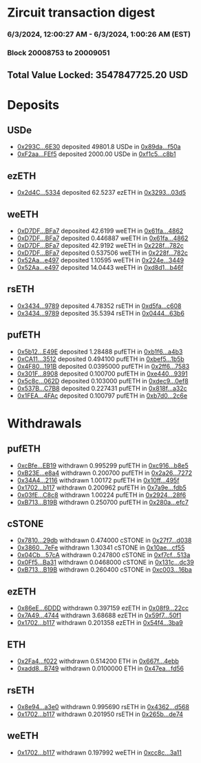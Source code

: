 # Zircuit transaction digest
### 6/3/2024, 12:00:27 AM - 6/3/2024, 1:00:26 AM (EST)
### Block 20008753 to 20009051

## Total Value Locked: 3547847725.20 USD

# Deposits
## USDe
- [0x293C...6E30](https://etherscan.io/address/0x293C6937D8D82e05B01335F7B33FBA0c8e256E30) deposited 49801.8 USDe in [0x89da...f50a](https://etherscan.io/tx/0x293C6937D8D82e05B01335F7B33FBA0c8e256E30)
- [0xF2aa...FEf5](https://etherscan.io/address/0xF2aaA8b7DfE839108Ad5D4aF37B70C04869EFEf5) deposited 2000.00 USDe in [0xf1c5...c8b1](https://etherscan.io/tx/0xF2aaA8b7DfE839108Ad5D4aF37B70C04869EFEf5)
## ezETH
- [0x2d4C...5334](https://etherscan.io/address/0x2d4C0f33402C9b6F4aD6f70718D22Da2D4225334) deposited 62.5237 ezETH in [0x3293...03d5](https://etherscan.io/tx/0x2d4C0f33402C9b6F4aD6f70718D22Da2D4225334)
## weETH
- [0xD7DF...BFa7](https://etherscan.io/address/0xD7DF7E085214743530afF339aFC420c7c720BFa7) deposited 42.6199 weETH in [0x61fa...4862](https://etherscan.io/tx/0xD7DF7E085214743530afF339aFC420c7c720BFa7)
- [0xD7DF...BFa7](https://etherscan.io/address/0xD7DF7E085214743530afF339aFC420c7c720BFa7) deposited 0.446887 weETH in [0x61fa...4862](https://etherscan.io/tx/0xD7DF7E085214743530afF339aFC420c7c720BFa7)
- [0xD7DF...BFa7](https://etherscan.io/address/0xD7DF7E085214743530afF339aFC420c7c720BFa7) deposited 42.9192 weETH in [0x228f...782c](https://etherscan.io/tx/0xD7DF7E085214743530afF339aFC420c7c720BFa7)
- [0xD7DF...BFa7](https://etherscan.io/address/0xD7DF7E085214743530afF339aFC420c7c720BFa7) deposited 0.537506 weETH in [0x228f...782c](https://etherscan.io/tx/0xD7DF7E085214743530afF339aFC420c7c720BFa7)
- [0x52Aa...e497](https://etherscan.io/address/0x52Aa899454998Be5b000Ad077a46Bbe360F4e497) deposited 1.10595 weETH in [0x224e...3449](https://etherscan.io/tx/0x52Aa899454998Be5b000Ad077a46Bbe360F4e497)
- [0x52Aa...e497](https://etherscan.io/address/0x52Aa899454998Be5b000Ad077a46Bbe360F4e497) deposited 14.0443 weETH in [0xd8d1...b46f](https://etherscan.io/tx/0x52Aa899454998Be5b000Ad077a46Bbe360F4e497)
## rsETH
- [0x3434...9789](https://etherscan.io/address/0x34349c5569e7B846c3558961552D2202760A9789) deposited 4.78352 rsETH in [0xd5fa...c608](https://etherscan.io/tx/0x34349c5569e7B846c3558961552D2202760A9789)
- [0x3434...9789](https://etherscan.io/address/0x34349c5569e7B846c3558961552D2202760A9789) deposited 35.5394 rsETH in [0x0444...63b6](https://etherscan.io/tx/0x34349c5569e7B846c3558961552D2202760A9789)
## pufETH
- [0x5b12...E49E](https://etherscan.io/address/0x5b12E2f6E252F4c1403556F6e793063edBa3E49E) deposited 1.28488 pufETH in [0xb1f6...a4b3](https://etherscan.io/tx/0x5b12E2f6E252F4c1403556F6e793063edBa3E49E)
- [0xCA11...3512](https://etherscan.io/address/0xCA112839D4C01BeF3Ba7fFDe37DfaA75D89e3512) deposited 0.494100 pufETH in [0xbef5...1b5b](https://etherscan.io/tx/0xCA112839D4C01BeF3Ba7fFDe37DfaA75D89e3512)
- [0x4F80...191B](https://etherscan.io/address/0x4F80d2c33b9ad409dA6E806E417c9Ab1bA07191B) deposited 0.0395000 pufETH in [0x2ff6...7583](https://etherscan.io/tx/0x4F80d2c33b9ad409dA6E806E417c9Ab1bA07191B)
- [0x301F...8908](https://etherscan.io/address/0x301F3954EDAFf3B3Acf62CFf21F47E0bba368908) deposited 0.100700 pufETH in [0xe440...9391](https://etherscan.io/tx/0x301F3954EDAFf3B3Acf62CFf21F47E0bba368908)
- [0x5c8c...062D](https://etherscan.io/address/0x5c8ce38A3387149D322D3cfeF095F04AC85A062D) deposited 0.103000 pufETH in [0xdec9...0ef8](https://etherscan.io/tx/0x5c8ce38A3387149D322D3cfeF095F04AC85A062D)
- [0x537B...C7B8](https://etherscan.io/address/0x537BAB772ea6195e5a44C917Ac94ad03Bc43C7B8) deposited 0.227431 pufETH in [0x818f...a32c](https://etherscan.io/tx/0x537BAB772ea6195e5a44C917Ac94ad03Bc43C7B8)
- [0x1FEA...4FAc](https://etherscan.io/address/0x1FEAFd33076822c9a9c0eF599f149d124E384FAc) deposited 0.100797 pufETH in [0xb7d0...2c6e](https://etherscan.io/tx/0x1FEAFd33076822c9a9c0eF599f149d124E384FAc)
# Withdrawals
## pufETH
- [0xcBfe...EB19](https://etherscan.io/address/0xcBfe37de08131b977aEDD607AdBE6BA63508EB19) withdrawn 0.995299 pufETH in [0xc916...b8e5](https://etherscan.io/tx/0xcBfe37de08131b977aEDD607AdBE6BA63508EB19)
- [0xB23E...e8a4](https://etherscan.io/address/0xB23E32E08eE52D5176e3fe36150f369e1BF5e8a4) withdrawn 0.200700 pufETH in [0x2a26...7272](https://etherscan.io/tx/0xB23E32E08eE52D5176e3fe36150f369e1BF5e8a4)
- [0x34A4...2116](https://etherscan.io/address/0x34A490023bE58E02d507EB769A04a802C38c2116) withdrawn 1.00172 pufETH in [0x10ff...495f](https://etherscan.io/tx/0x34A490023bE58E02d507EB769A04a802C38c2116)
- [0x1702...b117](https://etherscan.io/address/0x1702c64bCC239d6891C59B20ae39BDd8e3bDb117) withdrawn 0.200962 pufETH in [0x7a9e...fdb5](https://etherscan.io/tx/0x1702c64bCC239d6891C59B20ae39BDd8e3bDb117)
- [0x03fE...C8c8](https://etherscan.io/address/0x03fE77435d88Ecc0b6D57Ec0aB9f2327fc13C8c8) withdrawn 1.00224 pufETH in [0x2924...28f6](https://etherscan.io/tx/0x03fE77435d88Ecc0b6D57Ec0aB9f2327fc13C8c8)
- [0xB713...B19B](https://etherscan.io/address/0xB7138C2C940aC7586aA77222266899F76357B19B) withdrawn 0.250700 pufETH in [0x280a...efc7](https://etherscan.io/tx/0xB7138C2C940aC7586aA77222266899F76357B19B)
## cSTONE
- [0x7810...29db](https://etherscan.io/address/0x78102679c5bcd2c5E5E780fee34ccD3b20b229db) withdrawn 0.474000 cSTONE in [0x27f7...d038](https://etherscan.io/tx/0x78102679c5bcd2c5E5E780fee34ccD3b20b229db)
- [0x3860...7eFe](https://etherscan.io/address/0x3860d6bEC63F61f10db7dB3787FE565449837eFe) withdrawn 1.30341 cSTONE in [0x10ae...cf55](https://etherscan.io/tx/0x3860d6bEC63F61f10db7dB3787FE565449837eFe)
- [0x04Cb...57cA](https://etherscan.io/address/0x04CbC2BDF20d0266349B145bfA78F0f7BbbC57cA) withdrawn 0.247800 cSTONE in [0xf7cf...513a](https://etherscan.io/tx/0x04CbC2BDF20d0266349B145bfA78F0f7BbbC57cA)
- [0x0Ff5...Ba31](https://etherscan.io/address/0x0Ff5cD77F85BCdfaDEFdd72A59E2e85898c7Ba31) withdrawn 0.0468000 cSTONE in [0x131c...dc39](https://etherscan.io/tx/0x0Ff5cD77F85BCdfaDEFdd72A59E2e85898c7Ba31)
- [0xB713...B19B](https://etherscan.io/address/0xB7138C2C940aC7586aA77222266899F76357B19B) withdrawn 0.260400 cSTONE in [0xc003...16ba](https://etherscan.io/tx/0xB7138C2C940aC7586aA77222266899F76357B19B)
## ezETH
- [0x86eE...6DDD](https://etherscan.io/address/0x86eE3D0D858ED329d647037f32c01515F74d6DDD) withdrawn 0.397159 ezETH in [0x08f9...22cc](https://etherscan.io/tx/0x86eE3D0D858ED329d647037f32c01515F74d6DDD)
- [0x7A49...4744](https://etherscan.io/address/0x7A493Be5c2ce014cD049Bf178a1ac0Db1B434744) withdrawn 3.68688 ezETH in [0x59f7...50f1](https://etherscan.io/tx/0x7A493Be5c2ce014cD049Bf178a1ac0Db1B434744)
- [0x1702...b117](https://etherscan.io/address/0x1702c64bCC239d6891C59B20ae39BDd8e3bDb117) withdrawn 0.201358 ezETH in [0x54f4...3ba9](https://etherscan.io/tx/0x1702c64bCC239d6891C59B20ae39BDd8e3bDb117)
## ETH
- [0x2Fa4...f022](https://etherscan.io/address/0x2Fa4c5420988DcC86fDF949F92178d81E218f022) withdrawn 0.514200 ETH in [0x667f...4ebb](https://etherscan.io/tx/0x2Fa4c5420988DcC86fDF949F92178d81E218f022)
- [0xadd8...B749](https://etherscan.io/address/0xadd8aF2D32AA187a32A72fbbcAf748bd6C5aB749) withdrawn 0.0100000 ETH in [0x47ea...fd56](https://etherscan.io/tx/0xadd8aF2D32AA187a32A72fbbcAf748bd6C5aB749)
## rsETH
- [0x8e94...a3e0](https://etherscan.io/address/0x8e9406Ce4c1F981A66E64f1567e03C246067a3e0) withdrawn 0.995690 rsETH in [0x4362...d568](https://etherscan.io/tx/0x8e9406Ce4c1F981A66E64f1567e03C246067a3e0)
- [0x1702...b117](https://etherscan.io/address/0x1702c64bCC239d6891C59B20ae39BDd8e3bDb117) withdrawn 0.201950 rsETH in [0x265b...de74](https://etherscan.io/tx/0x1702c64bCC239d6891C59B20ae39BDd8e3bDb117)
## weETH
- [0x1702...b117](https://etherscan.io/address/0x1702c64bCC239d6891C59B20ae39BDd8e3bDb117) withdrawn 0.197992 weETH in [0xcc8c...3a11](https://etherscan.io/tx/0x1702c64bCC239d6891C59B20ae39BDd8e3bDb117)

